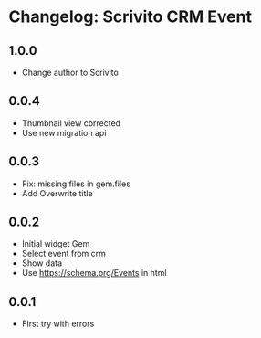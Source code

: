 # Changelog: Scrivito CRM Event

## 1.0.0

* Change author to Scrivito

## 0.0.4

* Thumbnail view corrected
* Use new migration api

## 0.0.3

* Fix: missing files in gem.files
* Add Overwrite title

## 0.0.2

* Initial widget Gem
* Select event from crm
* Show data
* Use https://schema.prg/Events in html

## 0.0.1

* First try with errors